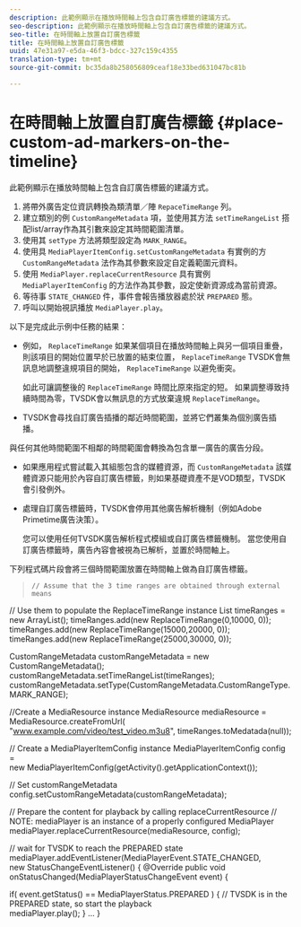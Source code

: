 ```yaml
---
description: 此範例顯示在播放時間軸上包含自訂廣告標籤的建議方式。
seo-description: 此範例顯示在播放時間軸上包含自訂廣告標籤的建議方式。
seo-title: 在時間軸上放置自訂廣告標籤
title: 在時間軸上放置自訂廣告標籤
uuid: 47e31a97-e5da-46f3-bdcc-327c159c4355
translation-type: tm+mt
source-git-commit: bc35da8b258056809ceaf18e33bed631047bc81b

---
```



# 在時間軸上放置自訂廣告標籤 {#place-custom-ad-markers-on-the-timeline}

此範例顯示在播放時間軸上包含自訂廣告標籤的建議方式。

1. 將帶外廣告定位資訊轉換為類清單／陣 `RepaceTimeRange` 列。
1. 建立類別的例 `CustomRangeMetadata` 項，並使用其方法 `setTimeRangeList` 搭配list/array作為其引數來設定其時間範圍清單。
1. 使用其 `setType` 方法將類型設定為 `MARK_RANGE`。
1. 使用具 `MediaPlayerItemConfig.setCustomRangeMetadata` 有實例的方 `CustomRangeMetadata` 法作為其參數來設定自定義範圍元資料。
1. 使用 `MediaPlayer.replaceCurrentResource` 具有實例 `MediaPlayerItemConfig` 的方法作為其參數，設定使新資源成為當前資源。
1. 等待事 `STATE_CHANGED` 件，事件會報告播放器處於狀 `PREPARED` 態。
1. 呼叫以開始視訊播放 `MediaPlayer.play`。

以下是完成此示例中任務的結果：

* 例如， `ReplaceTimeRange` 如果某個項目在播放時間軸上與另一個項目重疊，則該項目的開始位置早於已放置的結束位置， `ReplaceTimeRange` TVSDK會無訊息地調整違規項目的開始， `ReplaceTimeRange` 以避免衝突。

   如此可讓調整後的 `ReplaceTimeRange` 時間比原來指定的短。 如果調整導致持續時間為零，TVSDK會以無訊息的方式放棄違規 `ReplaceTimeRange`。

* TVSDK會尋找自訂廣告插播的鄰近時間範圍，並將它們叢集為個別廣告插播。

與任何其他時間範圍不相鄰的時間範圍會轉換為包含單一廣告的廣告分段。

* 如果應用程式嘗試載入其組態包含的媒體資源，而 `CustomRangeMetadata` 該媒體資源只能用於內容自訂廣告標籤，則如果基礎資產不是VOD類型，TVSDK會引發例外。

* 處理自訂廣告標籤時，TVSDK會停用其他廣告解析機制（例如Adobe Primetime廣告決策）。

   您可以使用任何TVSDK廣告解析程式模組或自訂廣告標籤機制。 當您使用自訂廣告標籤時，廣告內容會被視為已解析，並置於時間軸上。

下列程式碼片段會將三個時間範圍放置在時間軸上做為自訂廣告標籤。
>```java>
>// Assume that the 3 time ranges are obtained through external means 
// Use them to populate the ReplaceTimeRange instance 
List<ReplaceTimeRange> timeRanges = new ArrayList<ReplaceTimeRange>(); 
timeRanges.add(new ReplaceTimeRange(0,10000, 0)); 
timeRanges.add(new ReplaceTimeRange(15000,20000, 0)); 
timeRanges.add(new ReplaceTimeRange(25000,30000, 0)); 

CustomRangeMetadata customRangeMetadata = new CustomRangeMetadata(); 
customRangeMetadata.setTimeRangeList(timeRanges); 
customRangeMetadata.setType(CustomRangeMetadata.CustomRangeType.MARK_RANGE); 

//Create a MediaResource instance 
MediaResource mediaResource = MediaResource.createFromUrl( 
       "www.example.com/video/test_video.m3u8", timeRanges.toMedatada(null)); 

// Create a MediaPlayerItemConfig instance 
MediaPlayerItemConfig config =  
 new MediaPlayerItemConfig(getActivity().getApplicationContext()); 

// Set customRangeMetadata 
config.setCustomRangeMetadata(customRangeMetadata); 

// Prepare the content for playback by calling replaceCurrentResource 
// NOTE: mediaPlayer is an instance of a properly configured MediaPlayer  
mediaPlayer.replaceCurrentResource(mediaResource, config); 

// wait for TVSDK to reach the PREPARED state 
mediaPlayer.addEventListener(MediaPlayerEvent.STATE_CHANGED,  
 new StatusChangeEventListener() { 
   @Override 
   public void onStatusChanged(MediaPlayerStatusChangeEvent event) { 

   if( event.getStatus() == MediaPlayerStatus.PREPARED ) { 
       // TVSDK is in the PREPARED state, so start the playback  
       mediaPlayer.play(); 
   } 
   ... 
}
```>

